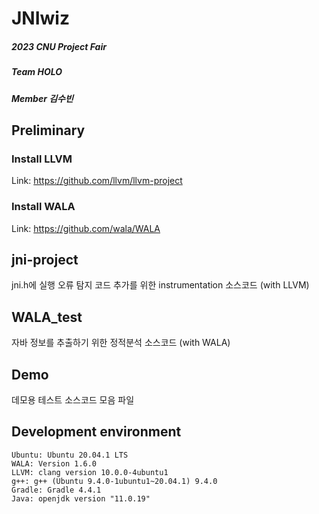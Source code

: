 # JNIwiz
##### 2023 CNU Project Fair
##### Team HOLO
##### Member 김수빈

## Preliminary
### Install LLVM
Link: https://github.com/llvm/llvm-project

### Install WALA
Link: https://github.com/wala/WALA

## jni-project
jni.h에 실행 오류 탐지 코드 추가를 위한 instrumentation 소스코드 (with LLVM)

## WALA_test
자바 정보를 추출하기 위한 정적분석 소스코드 (with WALA)

## Demo
데모용 테스트 소스코드 모음 파일

## Development environment
```
Ubuntu: Ubuntu 20.04.1 LTS
WALA: Version 1.6.0
LLVM: clang version 10.0.0-4ubuntu1
g++: g++ (Ubuntu 9.4.0-1ubuntu1~20.04.1) 9.4.0
Gradle: Gradle 4.4.1
Java: openjdk version "11.0.19"
```
